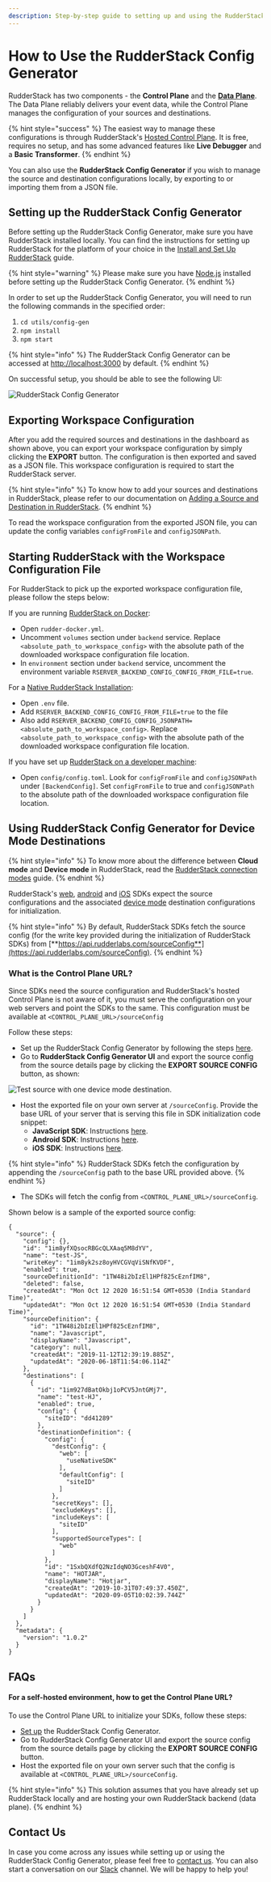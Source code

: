 ```yaml
---
description: Step-by-step guide to setting up and using the RudderStack Config Generator
---
```


# How to Use the RudderStack Config Generator

RudderStack has two components - the **Control Plane** and the [**Data Plane**](https://docs.rudderstack.com/get-started/rudderstack-architecture). The Data Plane reliably delivers your event data, while the Control Plane manages the configuration of your sources and destinations.

{% hint style="success" %}
The easiest way to manage these configurations is through RudderStack's [Hosted Control Plane](https://app.rudderstack.com/). It is free, requires no setup, and has some advanced features like **Live Debugger** and a **Basic Transformer**.
{% endhint %}

You can also use the **RudderStack Config Generator** if you wish to manage the source and destination configurations locally, by exporting to or importing them from a JSON file.

## Setting up the RudderStack Config Generator

Before setting up the RudderStack Config Generator, make sure you have RudderStack installed locally. You can find the instructions for setting up RudderStack for the platform of your choice in the [Install and Set Up RudderStack](https://docs.rudderstack.com/get-started/installing-and-setting-up-rudderstack) guide.

{% hint style="warning" %}
Please make sure you have [Node.js](https://nodejs.org/en/download/) installed before setting up the RudderStack Config Generator.
{% endhint %}

In order to set up the RudderStack Config Generator, you will need to run the following commands in the specified order:

1. `cd utils/config-gen`
2. `npm install`
3. `npm start`

{% hint style="info" %}
 The RudderStack Config Generator can be accessed at [http://localhost:3000](https://github.com/ameypv-rudder/rudder-server/wiki/RudderStack-Config-Generator) by default.
{% endhint %}

On successful setup, you should be able to see the following UI:

![RudderStack Config Generator](../.gitbook/assets/image%20%2853%29.png)

## Exporting Workspace Configuration

After you add the required sources and destinations in the dashboard as shown above, you can export your workspace configuration by simply clicking the **EXPORT** button. The configuration is then exported and saved as a JSON file. This workspace configuration is required to start the RudderStack server.

{% hint style="info" %}
To know how to add your sources and destinations in RudderStack, please refer to our documentation on [Adding a Source and Destination in RudderStack](https://docs.rudderstack.com/how-to-guides/adding-source-and-destination-rudderstack).
{% endhint %}

 To read the workspace configuration from the exported JSON file, you can update the config variables `configFromFile` and `configJSONPath`.

## Starting RudderStack with the Workspace Configuration File

For RudderStack to pick up the exported workspace configuration file, please follow the steps below:

If you are running [RudderStack on Docker](https://docs.rudderstack.com/get-started/installing-and-setting-up-rudderstack/docker):

* Open `rudder-docker.yml`.
* Uncomment `volumes` section under `backend` service. Replace `<absolute_path_to_workspace_config>` with the absolute path of the downloaded workspace configuration file location.
* In `environment` section under `backend` service, uncomment the environment variable `RSERVER_BACKEND_CONFIG_CONFIG_FROM_FILE=true`.

For a [Native RudderStack Installation](https://docs.rudderstack.com/get-started/installing-and-setting-up-rudderstack/native-installation):

* Open `.env` file.
* Add `RSERVER_BACKEND_CONFIG_CONFIG_FROM_FILE=true` to the file
* Also add `RSERVER_BACKEND_CONFIG_CONFIG_JSONPATH=<absolute_path_to_workspace_config>`. Replace `<absolute_path_to_workspace_config>` with the absolute path of the downloaded workspace configuration file location.

If you have set up [RudderStack on a developer machine](https://docs.rudderstack.com/get-started/installing-and-setting-up-rudderstack/developer-machine-setup):

* Open `config/config.toml`. Look for `configFromFile` and `configJSONPath` under `[BackendConfig]`. Set `configFromFile` to true and `configJSONPath` to the absolute path of the downloaded workspace configuration file location.

## Using RudderStack Config Generator for Device Mode Destinations

{% hint style="info" %}
To know more about the difference between **Cloud mode** and **Device mode** in RudderStack, read the [RudderStack connection modes](https://docs.rudderstack.com/get-started/rudderstack-connection-modes) guide.
{% endhint %}

RudderStack's [web](https://app.gitbook.com/@rudderlabs/s/rudderlabs-1/~/drafts/-MJRY7Fz5shtM06WXlym/rudderstack-sdk-integration-guides/rudderstack-javascript-sdk), [android](https://app.gitbook.com/@rudderlabs/s/rudderlabs-1/~/drafts/-MJRY7Fz5shtM06WXlym/rudderstack-sdk-integration-guides/rudderstack-android-sdk) and [iOS](https://docs.rudderstack.com/rudderstack-sdk-integration-guides/rudderstack-ios-sdk)  SDKs expect the source configurations and the associated [device mode](https://docs.rudderstack.com/get-started/rudderstack-connection-modes) destination configurations for initialization. 

{% hint style="info" %}
By default, RudderStack SDKs fetch the source config \(for the write key provided during the initialization of RudderStack SDKs\) from [**https://api.rudderlabs.com/sourceConfig**](https://api.rudderlabs.com/sourceConfig). 
{% endhint %}

### What is the Control Plane URL?

Since SDKs need the source configuration and RudderStack's hosted Control Plane is not aware of it, you must serve the configuration on your web servers and point the SDKs to the same. This configuration must be available at `<CONTROL_PLANE_URL>/sourceConfig`

Follow these steps:

* Set up the RudderStack Config Generator by following the steps [here](https://docs.rudderstack.com/how-to-guides/rudderstack-config-generator#setting-up-the-rudderstack-config-generator).
* Go to **RudderStack Config Generator UI** and export the source config from the source details page by clicking the **EXPORT SOURCE CONFIG** button, as shown:

![Test source with one device mode destination.](../.gitbook/assets/screenshot-2020-10-12-at-4.51.52-pm.png)

* Host the exported file on your own server at `/sourceConfig`. Provide the base URL of your server that is serving this file in SDK initialization code snippet: 
  * **JavaScript SDK**: Instructions [here](https://github.com/rudderlabs/rudder-sdk-js#self-hosted-config-plane). 
  * **Android SDK**: Instructions [here](https://docs.rudderstack.com/rudderstack-sdk-integration-guides/rudderstack-android-sdk#configuring-your-rudderstack-client). 
  * **iOS SDK**: Instructions [here](https://docs.rudderstack.com/rudderstack-sdk-integration-guides/rudderstack-ios-sdk#configuring-the-rudderstack-client).

{% hint style="info" %}
RudderStack SDKs fetch the configuration by appending the `/sourceConfig` path to the base URL provided above.
{% endhint %}

* The SDKs will fetch the config from `<CONTROL_PLANE_URL>/sourceConfig`. 

Shown below is a sample of the exported source config:

```text
{
  "source": {
    "config": {},
    "id": "1im8yfXQsocRBGcQLXAaq5M8dYV",
    "name": "test-JS",
    "writeKey": "1im8yk2sz8oyHVCGVqViSNfKVDF",
    "enabled": true,
    "sourceDefinitionId": "1TW48i2bIzEl1HPf825cEznfIM8",
    "deleted": false,
    "createdAt": "Mon Oct 12 2020 16:51:54 GMT+0530 (India Standard Time)",
    "updatedAt": "Mon Oct 12 2020 16:51:54 GMT+0530 (India Standard Time)",
    "sourceDefinition": {
      "id": "1TW48i2bIzEl1HPf825cEznfIM8",
      "name": "Javascript",
      "displayName": "Javascript",
      "category": null,
      "createdAt": "2019-11-12T12:39:19.885Z",
      "updatedAt": "2020-06-18T11:54:06.114Z"
    },
    "destinations": [
      {
        "id": "1im927dBatOkbj1oPCV5JntGMj7",
        "name": "test-HJ",
        "enabled": true,
        "config": {
          "siteID": "dd41289"
        },
        "destinationDefinition": {
          "config": {
            "destConfig": {
              "web": [
                "useNativeSDK"
              ],
              "defaultConfig": [
                "siteID"
              ]
            },
            "secretKeys": [],
            "excludeKeys": [],
            "includeKeys": [
              "siteID"
            ],
            "supportedSourceTypes": [
              "web"
            ]
          },
          "id": "1SxbQXdfQ2NzIdqNO3GceshF4V0",
          "name": "HOTJAR",
          "displayName": "Hotjar",
          "createdAt": "2019-10-31T07:49:37.450Z",
          "updatedAt": "2020-09-05T10:02:39.744Z"
        }
      }
    ]
  },
  "metadata": {
    "version": "1.0.2"
  }
}
```

## FAQs

#### For a self-hosted environment, how to get the Control Plane URL?

To use the Control Plane URL to initialize your SDKs, follow these steps:

* [Set up](https://docs.rudderstack.com/how-to-guides/rudderstack-config-generator#setting-up-the-rudderstack-config-generator) the RudderStack Config Generator.
* Go to RudderStack Config Generator UI and export the source config from the source details page by clicking the **EXPORT SOURCE CONFIG** button.
* Host the exported file on your own server such that the config is available at  `<CONTROL_PLANE_URL>/sourceConfig`. 

{% hint style="info" %}
This solution assumes that you have already set up RudderStack locally and are hosting your own RudderStack backend \(data plane\).
{% endhint %}

## Contact Us

In case you come across any issues while setting up or using the RudderStack Config Generator, please feel free to [contact us](mailto:%20contact@rudderstack.com). You can also start a conversation on our [Slack](https://resources.rudderstack.com/join-rudderstack-slack) channel. We will be happy to help you!



